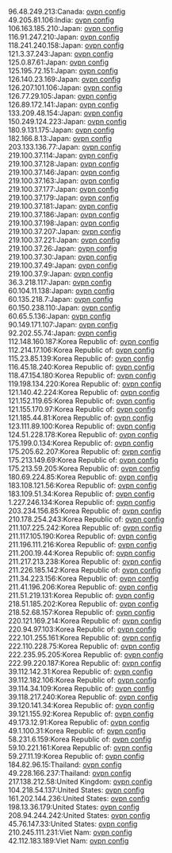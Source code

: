 96.48.249.213:Canada: [ovpn config](vpn/96_48_249_213.ovpn)  
49.205.81.106:India: [ovpn config](vpn/49_205_81_106.ovpn)  
106.163.185.210:Japan: [ovpn config](vpn/106_163_185_210.ovpn)  
116.91.247.210:Japan: [ovpn config](vpn/116_91_247_210.ovpn)  
118.241.240.158:Japan: [ovpn config](vpn/118_241_240_158.ovpn)  
121.3.37.243:Japan: [ovpn config](vpn/121_3_37_243.ovpn)  
125.0.87.61:Japan: [ovpn config](vpn/125_0_87_61.ovpn)  
125.195.72.151:Japan: [ovpn config](vpn/125_195_72_151.ovpn)  
126.140.23.169:Japan: [ovpn config](vpn/126_140_23_169.ovpn)  
126.207.101.106:Japan: [ovpn config](vpn/126_207_101_106.ovpn)  
126.77.29.105:Japan: [ovpn config](vpn/126_77_29_105.ovpn)  
126.89.172.141:Japan: [ovpn config](vpn/126_89_172_141.ovpn)  
133.209.48.154:Japan: [ovpn config](vpn/133_209_48_154.ovpn)  
150.249.124.223:Japan: [ovpn config](vpn/150_249_124_223.ovpn)  
180.9.131.175:Japan: [ovpn config](vpn/180_9_131_175.ovpn)  
182.166.8.13:Japan: [ovpn config](vpn/182_166_8_13.ovpn)  
203.133.136.77:Japan: [ovpn config](vpn/203_133_136_77.ovpn)  
219.100.37.114:Japan: [ovpn config](vpn/219_100_37_114.ovpn)  
219.100.37.128:Japan: [ovpn config](vpn/219_100_37_128.ovpn)  
219.100.37.146:Japan: [ovpn config](vpn/219_100_37_146.ovpn)  
219.100.37.163:Japan: [ovpn config](vpn/219_100_37_163.ovpn)  
219.100.37.177:Japan: [ovpn config](vpn/219_100_37_177.ovpn)  
219.100.37.179:Japan: [ovpn config](vpn/219_100_37_179.ovpn)  
219.100.37.181:Japan: [ovpn config](vpn/219_100_37_181.ovpn)  
219.100.37.186:Japan: [ovpn config](vpn/219_100_37_186.ovpn)  
219.100.37.198:Japan: [ovpn config](vpn/219_100_37_198.ovpn)  
219.100.37.207:Japan: [ovpn config](vpn/219_100_37_207.ovpn)  
219.100.37.221:Japan: [ovpn config](vpn/219_100_37_221.ovpn)  
219.100.37.26:Japan: [ovpn config](vpn/219_100_37_26.ovpn)  
219.100.37.30:Japan: [ovpn config](vpn/219_100_37_30.ovpn)  
219.100.37.49:Japan: [ovpn config](vpn/219_100_37_49.ovpn)  
219.100.37.9:Japan: [ovpn config](vpn/219_100_37_9.ovpn)  
36.3.218.117:Japan: [ovpn config](vpn/36_3_218_117.ovpn)  
60.104.11.138:Japan: [ovpn config](vpn/60_104_11_138.ovpn)  
60.135.218.7:Japan: [ovpn config](vpn/60_135_218_7.ovpn)  
60.150.238.110:Japan: [ovpn config](vpn/60_150_238_110.ovpn)  
60.65.5.136:Japan: [ovpn config](vpn/60_65_5_136.ovpn)  
90.149.171.107:Japan: [ovpn config](vpn/90_149_171_107.ovpn)  
92.202.55.74:Japan: [ovpn config](vpn/92_202_55_74.ovpn)  
112.148.160.187:Korea Republic of: [ovpn config](vpn/112_148_160_187.ovpn)  
112.214.17.106:Korea Republic of: [ovpn config](vpn/112_214_17_106.ovpn)  
115.23.85.139:Korea Republic of: [ovpn config](vpn/115_23_85_139.ovpn)  
116.45.18.240:Korea Republic of: [ovpn config](vpn/116_45_18_240.ovpn)  
118.47.154.180:Korea Republic of: [ovpn config](vpn/118_47_154_180.ovpn)  
119.198.134.220:Korea Republic of: [ovpn config](vpn/119_198_134_220.ovpn)  
121.140.42.224:Korea Republic of: [ovpn config](vpn/121_140_42_224.ovpn)  
121.152.119.65:Korea Republic of: [ovpn config](vpn/121_152_119_65.ovpn)  
121.155.170.97:Korea Republic of: [ovpn config](vpn/121_155_170_97.ovpn)  
121.185.44.81:Korea Republic of: [ovpn config](vpn/121_185_44_81.ovpn)  
123.111.89.100:Korea Republic of: [ovpn config](vpn/123_111_89_100.ovpn)  
124.51.228.178:Korea Republic of: [ovpn config](vpn/124_51_228_178.ovpn)  
175.199.0.134:Korea Republic of: [ovpn config](vpn/175_199_0_134.ovpn)  
175.205.62.207:Korea Republic of: [ovpn config](vpn/175_205_62_207.ovpn)  
175.213.149.69:Korea Republic of: [ovpn config](vpn/175_213_149_69.ovpn)  
175.213.59.205:Korea Republic of: [ovpn config](vpn/175_213_59_205.ovpn)  
180.69.224.85:Korea Republic of: [ovpn config](vpn/180_69_224_85.ovpn)  
183.108.121.56:Korea Republic of: [ovpn config](vpn/183_108_121_56.ovpn)  
183.109.51.34:Korea Republic of: [ovpn config](vpn/183_109_51_34.ovpn)  
1.227.246.134:Korea Republic of: [ovpn config](vpn/1_227_246_134.ovpn)  
203.234.156.85:Korea Republic of: [ovpn config](vpn/203_234_156_85.ovpn)  
210.178.254.243:Korea Republic of: [ovpn config](vpn/210_178_254_243.ovpn)  
211.107.225.242:Korea Republic of: [ovpn config](vpn/211_107_225_242.ovpn)  
211.117.105.190:Korea Republic of: [ovpn config](vpn/211_117_105_190.ovpn)  
211.196.111.216:Korea Republic of: [ovpn config](vpn/211_196_111_216.ovpn)  
211.200.19.44:Korea Republic of: [ovpn config](vpn/211_200_19_44.ovpn)  
211.217.213.238:Korea Republic of: [ovpn config](vpn/211_217_213_238.ovpn)  
211.226.185.142:Korea Republic of: [ovpn config](vpn/211_226_185_142.ovpn)  
211.34.223.156:Korea Republic of: [ovpn config](vpn/211_34_223_156.ovpn)  
211.41.196.206:Korea Republic of: [ovpn config](vpn/211_41_196_206.ovpn)  
211.51.219.131:Korea Republic of: [ovpn config](vpn/211_51_219_131.ovpn)  
218.51.185.202:Korea Republic of: [ovpn config](vpn/218_51_185_202.ovpn)  
218.52.68.157:Korea Republic of: [ovpn config](vpn/218_52_68_157.ovpn)  
220.121.169.214:Korea Republic of: [ovpn config](vpn/220_121_169_214.ovpn)  
220.94.97.103:Korea Republic of: [ovpn config](vpn/220_94_97_103.ovpn)  
222.101.255.161:Korea Republic of: [ovpn config](vpn/222_101_255_161.ovpn)  
222.110.228.75:Korea Republic of: [ovpn config](vpn/222_110_228_75.ovpn)  
222.235.95.205:Korea Republic of: [ovpn config](vpn/222_235_95_205.ovpn)  
222.99.220.187:Korea Republic of: [ovpn config](vpn/222_99_220_187.ovpn)  
39.112.142.31:Korea Republic of: [ovpn config](vpn/39_112_142_31.ovpn)  
39.112.182.106:Korea Republic of: [ovpn config](vpn/39_112_182_106.ovpn)  
39.114.34.109:Korea Republic of: [ovpn config](vpn/39_114_34_109.ovpn)  
39.118.217.240:Korea Republic of: [ovpn config](vpn/39_118_217_240.ovpn)  
39.120.141.34:Korea Republic of: [ovpn config](vpn/39_120_141_34.ovpn)  
39.121.155.92:Korea Republic of: [ovpn config](vpn/39_121_155_92.ovpn)  
49.173.12.91:Korea Republic of: [ovpn config](vpn/49_173_12_91.ovpn)  
49.1.100.31:Korea Republic of: [ovpn config](vpn/49_1_100_31.ovpn)  
58.231.6.159:Korea Republic of: [ovpn config](vpn/58_231_6_159.ovpn)  
59.10.221.161:Korea Republic of: [ovpn config](vpn/59_10_221_161.ovpn)  
59.27.11.19:Korea Republic of: [ovpn config](vpn/59_27_11_19.ovpn)  
184.82.96.15:Thailand: [ovpn config](vpn/184_82_96_15.ovpn)  
49.228.166.237:Thailand: [ovpn config](vpn/49_228_166_237.ovpn)  
217.138.212.58:United Kingdom: [ovpn config](vpn/217_138_212_58.ovpn)  
104.218.54.137:United States: [ovpn config](vpn/104_218_54_137.ovpn)  
161.202.144.236:United States: [ovpn config](vpn/161_202_144_236.ovpn)  
198.13.36.179:United States: [ovpn config](vpn/198_13_36_179.ovpn)  
208.94.244.242:United States: [ovpn config](vpn/208_94_244_242.ovpn)  
45.76.147.33:United States: [ovpn config](vpn/45_76_147_33.ovpn)  
210.245.111.231:Viet Nam: [ovpn config](vpn/210_245_111_231.ovpn)  
42.112.183.189:Viet Nam: [ovpn config](vpn/42_112_183_189.ovpn)  
